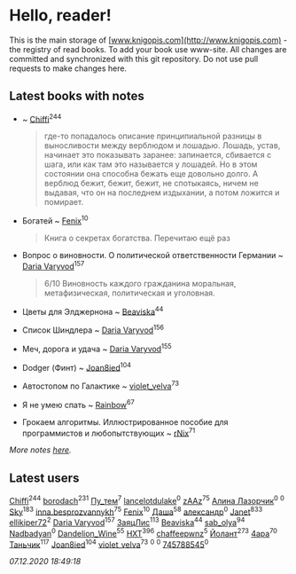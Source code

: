 # Hello, reader!
This is the main storage of [www.knigopis.com](http://www.knigopis.com) - the registry of read books.
To add your book use www-site. All changes are committed and synchronized with this git repository.
Do not use pull requests to make changes here.


## Latest books with notes
*  ~ [Chiffi](users/105/105831994080785626680-google)<sup>244</sup>
    > где-то попадалось описание принципиальной разницы в выносливости между верблюдом и лошадью. Лошадь, устав, начинает это показывать заранее: запинается, сбивается с шага, или как там это называется у лошадей. Но в этом состоянии она способна бежать еще довольно долго. А верблюд бежит, бежит, бежит, не спотыкаясь, ничем не выдавая, что он на последнем издыхании, а потом ложится и помирает.

* Богатей ~ [Fenix](users/111/111367585493471720963-google)<sup>10</sup>
    > Книга о секретах богатства. Перечитаю ещё раз

* Вопрос о виновности. О политической ответственности Германии ~ [Daria Varyvod](users/829/829893410524253-facebook)<sup>157</sup>
    > 6/10 Виновность каждого гражданина моральная, метафизическая, политическая и уголовная.

* Цветы для Элджернона ~ [Beaviska](users/102/10202544960024508-facebook)<sup>44</sup>

* Список Шиндлера ~ [Daria Varyvod](users/829/829893410524253-facebook)<sup>156</sup>

* Меч, дорога и удача ~ [Daria Varyvod](users/829/829893410524253-facebook)<sup>155</sup>

* Dodger (Финт) ~ [Joan8ied](users/240/2401650-vkontakte)<sup>104</sup>

* Автостопом по Галактике ~ [violet_velva](users/116/116961712580551399099-google)<sup>73</sup>

* Я не умею спать ~ [Rainbow](users/109/109787328219839805802-google)<sup>67</sup>

* Грокаем алгоритмы. Иллюстрированное пособие для программистов и любопытствующих ~ [rNix](users/227/22742452-yandex)<sup>71</sup>


_More notes [here](latest_books_with_notes.md)._


## Latest users
[Chiffi](users/105/105831994080785626680-google)<sup>244</sup> 
[borodach](users/157/15706320-vkontakte)<sup>231</sup> 
[Пу_тем](users/344/3448154788585127-facebook)<sup>7</sup> 
[lancelotdulake](users/115/115520023053972753965-google)<sup>0</sup> 
[zAAz](users/202/202248233-vkontakte)<sup>75</sup> 
[Алина Лазорчик](users/124/12437524678876070918-mailru)<sup>0</sup> 
[](users/115/115033405180639508628-google)<sup>0</sup> 
[Sky](users/118/118049897850017649660-googleplus)<sup>183</sup> 
[inna.besprozvannykh](users/733/73323849-yandex)<sup>75</sup> 
[Fenix](users/111/111367585493471720963-google)<sup>10</sup> 
[Даша](users/334/334696193054530347-mailru)<sup>58</sup> 
[александр](users/391/3917161908295210-facebook)<sup>0</sup> 
[Janet](users/108/108113656204404967440-google)<sup>833</sup> 
[ellikiper72](users/462/46242783-vkontakte)<sup>2</sup> 
[Daria Varyvod](users/829/829893410524253-facebook)<sup>157</sup> 
[ЗаяцЛис](users/112/112388384595246311466-google)<sup>113</sup> 
[Beaviska](users/102/10202544960024508-facebook)<sup>44</sup> 
[sab_olya](users/139/139338401-vkontakte)<sup>94</sup> 
[Nadbadyan](users/112/112926981382172649791-google)<sup>0</sup> 
[Dandelion_Wine](users/586/58602788-vkontakte)<sup>55</sup> 
[HXT](users/100/100002563462782-facebook)<sup>396</sup> 
[chaffeepwnz](users/183/183883842-vkontakte)<sup>5</sup> 
[Йолант](users/104/104690883692185089260-google)<sup>273</sup> 
[4apa](users/117/117392596378069249667-google)<sup>70</sup> 
[Таньчик](users/209/2096581563762610-facebook)<sup>117</sup> 
[Joan8ied](users/240/2401650-vkontakte)<sup>104</sup> 
[violet_velva](users/116/116961712580551399099-google)<sup>73</sup> 
[](users/116/116241708328757011005-google)<sup>0</sup> 
[](users/118/1182782188437558-facebook)<sup>0</sup> 
[745788545](users/117/117649461523645551087-google)<sup>0</sup> 


_07.12.2020 18:49:18_
